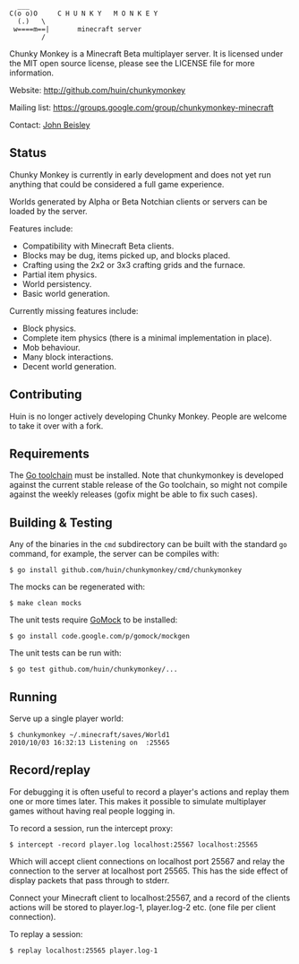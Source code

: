 
      ___
    C(o o)O     C H U N K Y   M O N K E Y
      (.)   \
     w====m==|       minecraft server
            /

Chunky Monkey is a Minecraft Beta multiplayer server.  It is licensed under
the MIT open source license, please see the LICENSE file for more information.

Website: http://github.com/huin/chunkymonkey

Mailing list: https://groups.google.com/group/chunkymonkey-minecraft

Contact: [John Beisley][2]

Status
------

Chunky Monkey is currently in early development and does not yet run anything
that could be considered a full game experience.

Worlds generated by Alpha or Beta Notchian clients or servers can be loaded by
the server.

Features include:

*   Compatibility with Minecraft Beta clients.
*   Blocks may be dug, items picked up, and blocks placed.
*   Crafting using the 2x2 or 3x3 crafting grids and the furnace.
*   Partial item physics.
*   World persistency.
*   Basic world generation.

Currently missing features include:

*   Block physics.
*   Complete item physics (there is a minimal implementation in place).
*   Mob behaviour.
*   Many block interactions.
*   Decent world generation.


Contributing
------------

Huin is no longer actively developing Chunky Monkey. People are welcome to take
it over with a fork.


Requirements
------------

The [Go toolchain][1] must be installed. Note that chunkymonkey is developed
against the current stable release of the Go toolchain, so might not compile
against the weekly releases (gofix might be able to fix such cases).


Building & Testing
------------------

Any of the binaries in the `cmd` subdirectory can be built with the standard
`go` command, for example, the server can be compiles with:

    $ go install github.com/huin/chunkymonkey/cmd/chunkymonkey

The mocks can be regenerated with:

    $ make clean mocks

The unit tests require [GoMock][3] to be installed:

    $ go install code.google.com/p/gomock/mockgen

The unit tests can be run with:

    $ go test github.com/huin/chunkymonkey/...


Running
-------

Serve up a single player world:

    $ chunkymonkey ~/.minecraft/saves/World1
    2010/10/03 16:32:13 Listening on  :25565

Record/replay
-------------

For debugging it is often useful to record a player's actions and replay them
one or more times later.  This makes it possible to simulate multiplayer games
without having real people logging in.

To record a session, run the intercept proxy:

    $ intercept -record player.log localhost:25567 localhost:25565

Which will accept client connections on localhost port 25567 and relay the
connection to the server at localhost port 25565. This has the side effect of
display packets that pass through to stderr.

Connect your Minecraft client to localhost:25567, and a record of the clients
actions will be stored to player.log-1, player.log-2 etc. (one file per client
connection).

To replay a session:

    $ replay localhost:25565 player.log-1


[1]: http://golang.org/doc/install.html          "Go toolchain installation"
[2]: https://github.com/huin                     "Huin on Github"
[3]: http://code.google.com/p/gomock/            "GoMock mocking library"
